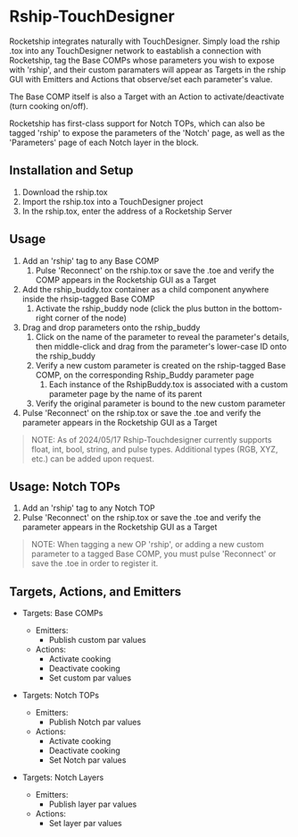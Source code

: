 # Rship-TouchDesigner

Rocketship integrates naturally with TouchDesigner. Simply load the rship .tox into any TouchDesigner network to eastablish a connection with Rocketship, tag the Base COMPs whose parameters you wish to expose with 'rship', and their custom paramaters will appear as Targets in the rship GUI with Emitters and Actions that observe/set each parameter's value. 

The Base COMP itself is also a Target with an Action to activate/deactivate (turn cooking on/off).

Rocketship has first-class support for Notch TOPs, which can also be tagged 'rship' to expose the parameters of the 'Notch' page, as well as the 'Parameters' page of each Notch layer in the block.

## Installation and Setup

1. Download the rship.tox
2. Import the rship.tox into a TouchDesigner project
3. In the rship.tox, enter the address of a Rocketship Server

## Usage

1. Add an 'rship' tag to any Base COMP
    1. Pulse 'Reconnect' on the rship.tox or save the .toe and verify the COMP appears in the Rocketship GUI as a Target
2. Add the rship_buddy.tox container as a child component anywhere inside the rhsip-tagged Base COMP
    1. Activate the rship_buddy node (click the plus button in the bottom-right corner of the node)
3. Drag and drop parameters onto the rship_buddy
    1. Click on the name of the parameter to reveal the parameter's details, then middle-click and drag from the parameter's lower-case ID onto the rship_buddy
    2. Verify a new custom parameter is created on the rship-tagged Base COMP, on the corresponding Rship_Buddy parameter page
        1. Each instance of the RshipBuddy.tox is associated with a custom parameter page by the name of its parent
    3. Verify the original parameter is bound to the new custom parameter
4. Pulse 'Reconnect' on the rship.tox or save the .toe and verify the parameter appears in the Rocketship GUI as a Target

> NOTE: As of 2024/05/17 Rship-Touchdesigner currently supports float, int, bool, string, and pulse types. Additional types (RGB, XYZ, etc.) can be added upon request.

## Usage: Notch TOPs

1. Add an 'rship' tag to any Notch TOP
2. Pulse 'Reconnect' on the rship.tox or save the .toe and verify the parameter appears in the Rocketship GUI as a Target

> NOTE: When tagging a new OP 'rship', or adding a new custom parameter to a tagged Base COMP, you must pulse 'Reconnect' or save the .toe in order to register it. 

## Targets, Actions, and Emitters

- Targets: Base COMPs
  - Emitters:
    - Publish custom par values
  - Actions:
    - Activate cooking
    - Deactivate cooking
    - Set custom par values

- Targets: Notch TOPs
  - Emitters:
    - Publish Notch par values
  - Actions:
    - Activate cooking
    - Deactivate cooking
    - Set Notch par values

- Targets: Notch Layers
  - Emitters:
    - Publish layer par values
  - Actions:
    - Set layer par values
